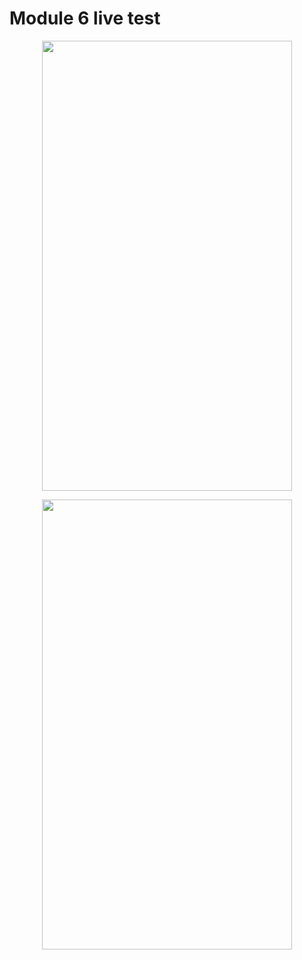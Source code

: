 # Module 6  live test
<p align="center">
  <img src="[URL](https://github.com/HasibuliT/Module6LiveTest/assets/66546794/813d2aab-c5af-4024-9ea5-9e31bb73592d)" width="400" height="720"/>
</p>
<p align="center">
  <img src="[URL](https://github.com/HasibuliT/Module6LiveTest/assets/66546794/1fee97ff-ec06-4548-8988-1f8231c403bf)" width="400" height="720"/>
</p>
